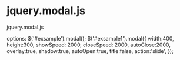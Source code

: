 jquery.modal.js
===============

jquery.modal.js

options:
$('#exsample').modal();
$('#exsample1').modal({
      width:400,
			height:300,
			showSpeed: 2000,
			closeSpeed: 2000,
			autoClose:2000,
			overlay:true,
			shadow:true,
			autoOpen:true,
			title:false,
			action:'slide',
});
